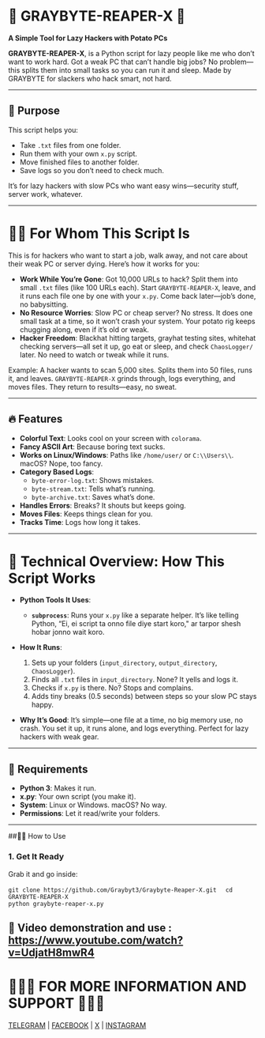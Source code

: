 # 💚 GRAYBYTE-REAPER-X 💚

**A Simple Tool for Lazy Hackers with Potato PCs**

**GRAYBYTE-REAPER-X**, is a Python script for lazy people like me who don’t want to work hard. Got a weak PC that can’t handle big jobs? No problem—this splits them into small tasks so you can run it and sleep. Made by GRAYBYTE for slackers who hack smart, not hard.

---

## 🤔 Purpose

This script helps you:
- Take `.txt` files from one folder.
- Run them with your own `x.py` script.
- Move finished files to another folder.
- Save logs so you don’t need to check much.

It’s for lazy hackers with slow PCs who want easy wins—security stuff, server work, whatever.

---

# 🥷🏽 For Whom This Script Is

This is for hackers who want to start a job, walk away, and not care about their weak PC or server dying. Here’s how it works for you:

- **Work While You’re Gone**: Got 10,000 URLs to hack? Split them into small `.txt` files (like 100 URLs each). Start `GRAYBYTE-REAPER-X`, leave, and it runs each file one by one with your `x.py`. Come back later—job’s done, no babysitting.
- **No Resource Worries**: Slow PC or cheap server? No stress. It does one small task at a time, so it won’t crash your system. Your potato rig keeps chugging along, even if it’s old or weak.
- **Hacker Freedom**: Blackhat hitting targets, grayhat testing sites, whitehat checking servers—all set it up, go eat or sleep, and check `ChaosLogger/` later. No need to watch or tweak while it runs.

Example: A hacker wants to scan 5,000 sites. Splits them into 50 files, runs it, and leaves. `GRAYBYTE-REAPER-X` grinds through, logs everything, and moves files. They return to results—easy, no sweat.

---

## 🔥 Features

- **Colorful Text**: Looks cool on your screen with `colorama`.
- **Fancy ASCII Art**: Because boring text sucks.
- **Works on Linux/Windows**: Paths like `/home/user/` or `C:\\Users\\`. macOS? Nope, too fancy.
- **Category Based Logs**:
  - `byte-error-log.txt`: Shows mistakes.
  - `byte-stream.txt`: Tells what’s running.
  - `byte-archive.txt`: Saves what’s done.
- **Handles Errors**: Breaks? It shouts but keeps going.
- **Moves Files**: Keeps things clean for you.
- **Tracks Time**: Logs how long it takes.

---

# 👾 Technical Overview: How This Script Works


- **Python Tools It Uses**:
  - **`subprocess`**: Runs your `x.py` like a separate helper. It’s like telling Python, “Ei, ei script ta onno file diye start koro," ar tarpor shesh hobar jonno wait koro.


- **How It Runs**:
  1. Sets up your folders (`input_directory`, `output_directory`, `ChaosLogger`).
  2. Finds all `.txt` files in `input_directory`. None? It yells and logs it.
  3. Checks if `x.py` is there. No? Stops and complains.
  5. Adds tiny breaks (0.5 seconds) between steps so your slow PC stays happy.

- **Why It’s Good**: It’s simple—one file at a time, no big memory use, no crash. You set it up, it runs alone, and logs everything. Perfect for lazy hackers with weak gear.

---

## 🤔 Requirements

- **Python 3**: Makes it run.
- **x.py**: Your own script (you make it).
- **System**: Linux or Windows. macOS? No way.
- **Permissions**: Let it read/write your folders.

---

##🏃‍➡️ How to Use

### 1. Get It Ready
Grab it and go inside:

``git clone https://github.com/Graybyt3/Graybyte-Reaper-X.git  `` 
``cd GRAYBYTE-REAPER-X  ``  
``python graybyte-reaper-x.py  ``

## __🎥 Video demonstration and use : https://www.youtube.com/watch?v=UdjatH8mwR4__



# 👨🏻‍💻 FOR MORE INFORMATION AND SUPPORT 👨🏻‍💻

[TELEGRAM](https://t.me/rex_cc) | 
[FACEBOOK](https://www.facebook.com/graybyt3) | 
[X](https://x.com/gray_byte) | 
[INSTAGRAM](https://www.instagram.com/gray_byte)


